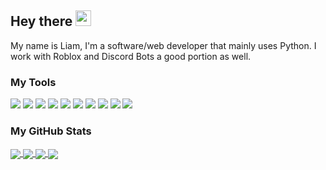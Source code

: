 ## Hey there <img src="https://media.giphy.com/media/hvRJCLFzcasrR4ia7z/giphy.gif" width="25px">

My name is Liam, I'm a software/web developer that mainly uses Python. I work with Roblox and Discord Bots a good portion as well.

### My Tools
![](https://img.shields.io/badge/OS-Windows-blue?style=flat&logo=windows&logoColor=white&color=38bdae)
![](https://img.shields.io/badge/Editor-PyCharm-blue?style=flat&logo=pycharm&logoColor=white&color=38bcad)
![](https://img.shields.io/badge/Editor-VSCode-blue?style=flat&logo=visual-studio-code&logoColor=white&color=38bcad)
![](https://img.shields.io/badge/Code-Python-blue?style=flat&logo=python&logoColor=white&color=38bcad)
![](https://img.shields.io/badge/Code-Lua-blue?style=flat&logo=lua&logoColor=white&color=38bcad)
![](https://img.shields.io/badge/Code-HTML5-blue?style=flat&logo=html5&logoColor=white&color=38bcad)
![](https://img.shields.io/badge/Tools-Heroku-blue?style=flat&logo=heroku&logoColor=white&color=38bcad)
![](https://img.shields.io/badge/Tools-Flask-blue?style=flat&logo=flask&logoColor=white&color=38bcad)
![](https://img.shields.io/badge/Tools-Discord-blue?style=flat&logo=discord&logoColor=white&color=38bcad)
![](https://img.shields.io/badge/Tools-Git-blue?style=flat&logo=git&logoColor=white&color=38bcad)

### My GitHub Stats
<a href="https://github.com/Liam1113/Liam31">
  <img align="center" src="https://github-readme-stats.vercel.app/api/top-langs/?username=liam31&hide=css,c&langs_count=5&theme=tokyonight" />
</a>
<a href="https://github.com/Liam1113/Liam31">
  <img align="center" src="https://github-readme-stats.vercel.app/api?username=liam31&theme=tokyonight&line_height=27&count_private=true)](https://github.com/liam1113/github-readme-stats" />
</a>
<a href="https://github.com/Liam31/STEM-Project">
  <img align="center" src="https://github-readme-stats.vercel.app/api/pin/?username=liam31&repo=STEM-Project&title_color=6d9ff5&line_height=27&text_color=38bcad&icon_color=638fda&bg_color=1a1b27" />
</a>  
<a href="https://github.com/Liam31/InstanceDirectories">
  <img align = "center" src="https://github-readme-stats.vercel.app/api/pin/?username=liam31&repo=InstanceDirectories&title_color=6d9ff5&line_height=27&text_color=38bcad&icon_color=638fda&bg_color=1a1b27"
